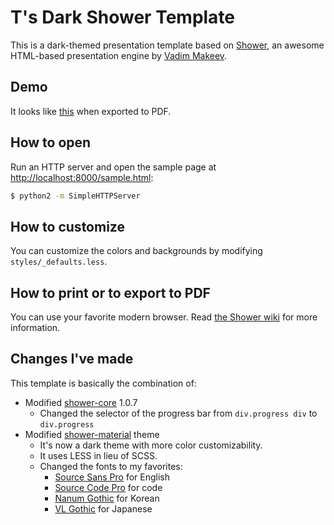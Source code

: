 # T's Dark Shower Template

This is a dark-themed presentation template based on [Shower](http://shwr.me/), an awesome HTML-based presentation engine by [Vadim Makeev](https://github.com/pepelsbey).

## Demo

It looks like [this](https://speakerdeck.com/trustin/ts-dark-theme-for-shower) when exported to PDF.

## How to open

Run an HTTP server and open the sample page at [http://localhost:8000/sample.html](http://localhost:8000/sample.html):

```bash
$ python2 -m SimpleHTTPServer
```

## How to customize

You can customize the colors and backgrounds by modifying `styles/_defaults.less`.

## How to print or to export to PDF

You can use your favorite modern browser. Read [the Shower wiki](https://github.com/shower/shower/wiki/Print)
for more information.

## Changes I've made

This template is basically the combination of:

- Modified [shower-core](https://github.com/shower/core) 1.0.7
  - Changed the selector of the progress bar from `div.progress div` to `div.progress`
- Modified [shower-material](https://github.com/shower/material) theme
  - It's now a dark theme with more color customizability. 
  - It uses LESS in lieu of SCSS.
  - Changed the fonts to my favorites:
    - [Source Sans Pro](https://github.com/adobe-fonts/source-sans-pro) for English
    - [Source Code Pro](https://github.com/adobe-fonts/source-code-pro) for code
    - [Nanum Gothic](http://hangeul.naver.com/font) for Korean
    - [VL Gothic](http://vlgothic.dicey.org/) for Japanese
